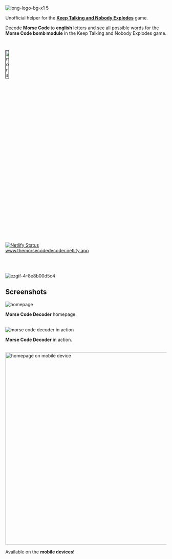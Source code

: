 ![long-logo-bg-x1 5](https://github.com/user-attachments/assets/5c4f3927-11a3-4d4f-bb27-afbdcdb76a49)
<p>Unofficial helper for the <a href="https://keeptalkinggame.com/"><b>Keep Talking and Nobody Explodes</b></a> game.</p>
<p>Decode <b>Morse Code </b> to <b>english</b> letters and see all possible words for the <b>Morse Code bomb module</b> in the Keep Talking and Nobody Explodes game.</p>

<br/>

<a href=""><img src="https://github.com/user-attachments/assets/c1acb9d7-db4a-4841-a2b0-75a1a7700c16" alt="morse code decoder logo" width="15%"></a>

[![Netlify Status](https://api.netlify.com/api/v1/badges/729d9f92-53d6-4fd3-9b5d-057dda482596/deploy-status)](https://app.netlify.com/sites/themorsecodedecoder/deploys)
<br/>
<a href="https://themorsecodedecoder.netlify.app">www.themorsecodedecoder.netlify.app</a>

<br/>
<br/>

![ezgif-4-8e8b00d5c4](https://github.com/user-attachments/assets/e24c8fbf-605d-478a-a3be-00167805b410)

## Screenshots

<img src="https://github.com/user-attachments/assets/061aa722-5292-4c2f-92d8-e259f6e831e2" alt="homepage" />
<p><b>Morse Code Decoder</b> homepage.</p>
<br/>

<img src="https://github.com/user-attachments/assets/0235cd2b-0e63-4d2b-8dee-c4d70fec48dd" alt="morse code decoder in action" />
<p><b>Morse Code Decoder</b> in action.</p>
<br/>

<img src="https://github.com/user-attachments/assets/08095524-a821-4dc9-9c47-532e2356ff05" alt="homepage on mobile device" height="600px"/>
<p>Available on the <b>mobile devices</b>!</p>
<br/>


